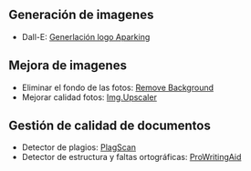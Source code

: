 ## Generación de imagenes
* Dall-E:
[Generlación logo Aparking](https://www.bing.com/images/create/un-logo-moderno-que-contenga-un-coche-con-una-coro/1-65c67c3f28eb454383559d1b9b24d6d7?id=tVTshcouFsgmp1Egh9qbKA%3d%3d&view=detailv2&idpp=genimg&idpbck=1&form=BICREC&idpview=singleimage&thid=OIG4.VHP09F_HJs82K.YqFUrG)                             

## Mejora de imagenes
* Eliminar el fondo de las fotos: [Remove Background](https://www.remove.bg/)  
* Mejorar calidad fotos: [Img.Upscaler](https://imgupscaler.com/es) 

## Gestión de calidad de documentos
* Detector de plagios: [PlagScan](https://www.plagscan.com/es/)
* Detector de estructura y faltas ortográficas: [ProWritingAid](app.prowritingaid.com)